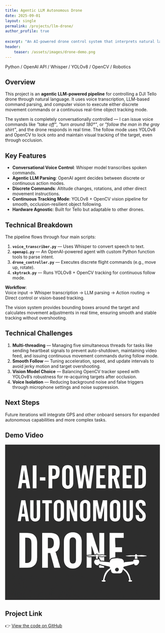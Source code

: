 ```yaml
---
title: Agentic LLM Autonomous Drone
date: 2025-09-01
layout: single
permalink: /projects/llm-drone/
author_profile: true

excerpt: "An AI-powered drone control system that interprets natural language voice commands using an LLM and executes either discrete flight instructions or continuous object tracking."
header:
    teaser: /assets/images/drone-demo.png
---
```


Python / OpenAI API / Whisper / YOLOv8 / OpenCV / Robotics

## Overview
This project is an **agentic LLM-powered pipeline** for controlling a DJI Tello drone through natural language. It uses voice transcription, LLM-based command parsing, and computer vision to execute either discrete movement commands or a continuous real-time object tracking mode.

The system is completely conversationally controlled — I can issue voice commands like *"take off"*, *"turn around 180°"*, or *"follow the man in the gray shirt"*, and the drone responds in real time. The follow mode uses YOLOv8 and OpenCV to lock onto and maintain visual tracking of the target, even through occlusion.

## Key Features
- **Conversational Voice Control**: Whisper model transcribes spoken commands.
- **Agentic LLM Parsing**: OpenAI agent decides between discrete or continuous action modes.
- **Discrete Commands**: Altitude changes, rotations, and other direct movement instructions.
- **Continuous Tracking Mode**: YOLOv8 + OpenCV vision pipeline for smooth, occlusion-resilient object following.
- **Hardware Agnostic**: Built for Tello but adaptable to other drones.

## Technical Breakdown
The pipeline flows through four main scripts:

1. **`voice_transcriber.py`** — Uses Whisper to convert speech to text.
2. **`openapi.py`** — An OpenAI-powered agent with custom Python function tools to parse intent.
3. **`drone_controller.py`** — Executes discrete flight commands (e.g., move up, rotate).
4. **`skytrack.py`** — Runs YOLOv8 + OpenCV tracking for continuous follow mode.

**Workflow**:  
Voice input → Whisper transcription → LLM parsing → Action routing → Direct control or vision-based tracking.

The vision system provides bounding boxes around the target and calculates movement adjustments in real time, ensuring smooth and stable tracking without overshooting.

## Technical Challenges
1. **Multi-threading** — Managing five simultaneous threads for tasks like sending heartbeat signals to prevent auto-shutdown, maintaining video feed, and issuing continuous movement commands during follow mode.
2. **Smooth Follow** — Tuning acceleration, speed, and update intervals to avoid jerky motion and target overshooting.
3. **Vision Model Choice** — Balancing OpenCV tracker speed with YOLOv8’s robustness for re-acquiring targets after occlusion.
4. **Voice Isolation** — Reducing background noise and false triggers through microphone settings and noise suppression.

## Next Steps
Future iterations will integrate GPS and other onboard sensors for expanded autonomous capabilities and more complex tasks.

## Demo Video
[![Watch the Demo](/assets/images/drone-demo.png)](https://www.youtube.com/watch?v=iRPw58BgnR8)

## Project Link
👉 [View the code on GitHub](https://github.com/elijahtab/SkyPilot)
